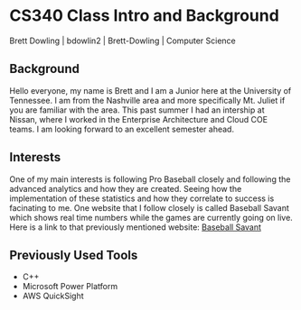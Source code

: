 # CS340 Class Intro and Background

Brett Dowling | bdowlin2 | Brett-Dowling | Computer Science

## Background

Hello everyone, my name is Brett and I am a Junior here at the University of Tennessee. I am from the Nashville area
and more specifically Mt. Juliet if you are familiar with the area. This past summer I had an intership at Nissan, where I worked
in the Enterprise Architecture and Cloud COE teams. I am looking forward to an excellent semester ahead.

## Interests

One of my main interests is following Pro Baseball closely and following the advanced analytics and how they are created. Seeing
how the implementation of these statistics and how they correlate to success is facinating to me. One website that I follow closely
is called Baseball Savant which shows real time numbers while the games are currently going on live. Here is a link to that
previously mentioned website: [Baseball Savant](https://baseballsavant.mlb.com)

## Previously Used Tools

- C++
- Microsoft Power Platform
- AWS QuickSight

